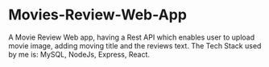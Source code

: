 # Movies-Review-Web-App
A Movie Review Web app, having a Rest API which enables user to upload movie image, adding moving title and the reviews text. The Tech Stack used by me is: MySQL, NodeJs, Express, React.
